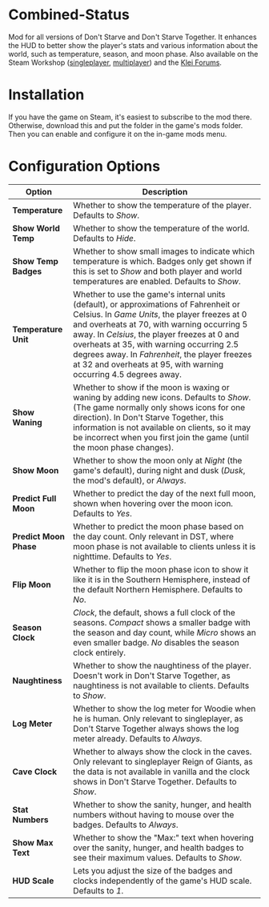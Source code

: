 # Combined-Status

Mod for all versions of Don't Starve and Don't Starve Together. It enhances the HUD to better show the player's stats and various information about the world, such as temperature, season, and moon phase. Also available on the Steam Workshop ([singleplayer](http://steamcommunity.com/sharedfiles/filedetails/?id=574636989), [multiplayer](http://steamcommunity.com/sharedfiles/filedetails/?id=376333686)) and the [Klei Forums](http://forums.kleientertainment.com/files/file/1136-combined-status/).

# Installation

If you have the game on Steam, it's easiest to subscribe to the mod there. Otherwise, download this and put the folder in the game's mods folder. Then you can enable and configure it on the in-game mods menu.

# Configuration Options

Option | Description
------ | -----------
**Temperature** | Whether to show the temperature of the player. Defaults to _Show_.
**Show World Temp** | Whether to show the temperature of the world. Defaults to _Hide_.
**Show Temp Badges** | Whether to show small images to indicate which temperature is which. Badges only get shown if this is set to _Show_ and both player and world temperatures are enabled. Defaults to _Show_.
**Temperature Unit** | Whether to use the game's internal units (default), or approximations of Fahrenheit or Celsius. In _Game Units_, the player freezes at 0 and overheats at 70, with warning occurring 5 away. In _Celsius_, the player freezes at 0 and overheats at 35, with warning occurring 2.5 degrees away. In _Fahrenheit_, the player freezes at 32 and overheats at 95, with warning occurring 4.5 degrees away.
**Show Waning** | Whether to show if the moon is waxing or waning by adding new icons. Defaults to _Show_. (The game normally only shows icons for one direction). In Don't Starve Together, this information is not available on clients, so it may be incorrect when you first join the game (until the moon phase changes).
**Show Moon** | Whether to show the moon only at _Night_ (the game's default), during night and dusk (_Dusk_, the mod's default), or _Always_.
**Predict Full Moon** | Whether to predict the day of the next full moon, shown when hovering over the moon icon. Defaults to _Yes_.
**Predict Moon Phase** | Whether to predict the moon phase based on the day count. Only relevant in DST, where moon phase is not available to clients unless it is nighttime. Defaults to _Yes_.
**Flip Moon** | Whether to flip the moon phase icon to show it like it is in the Southern Hemisphere, instead of the default Northern Hemisphere. Defaults to _No_.
**Season Clock** | _Clock_, the default, shows a full clock of the seasons. _Compact_ shows a smaller badge with the season and day count, while _Micro_ shows an even smaller badge. _No_ disables the season clock entirely.
**Naughtiness** | Whether to show the naughtiness of the player. Doesn't work in Don't Starve Together, as  naughtiness is not available to clients. Defaults to _Show_.
**Log Meter** | Whether to show the log meter for Woodie when he is human. Only relevant to singleplayer, as Don't Starve Together always shows the log meter already. Defaults to _Always_.
**Cave Clock** | Whether to always show the clock in the caves. Only relevant to singleplayer Reign of Giants, as the data is not available in vanilla and the clock shows in Don't Starve Together. Defaults to _Show_.
**Stat Numbers** | Whether to show the sanity, hunger, and health numbers without having to mouse over the badges. Defaults to _Always_.
**Show Max Text** | Whether to show the "Max:" text when hovering over the sanity, hunger, and health badges to see their maximum values. Defaults to _Show_.
**HUD Scale** | Lets you adjust the size of the badges and clocks independently of the game's HUD scale. Defaults to _1_.